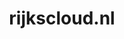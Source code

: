 ---
layout: post
title:  "rijkscloud.nl"
internal_url:  "/dutchgov/rijkscloud.nl.html"
categories: dutchgov
---